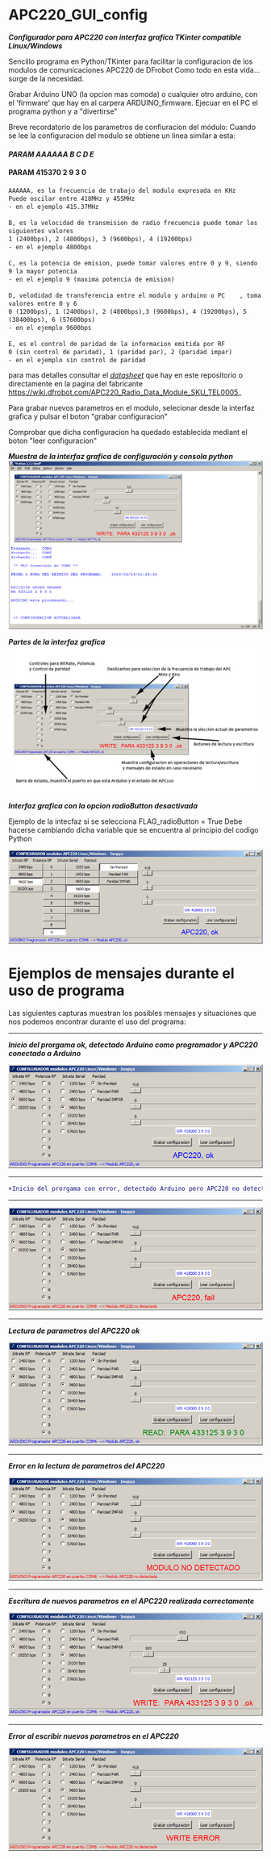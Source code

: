# APC220_GUI_config
***Configurador para APC220 con interfaz grafica TKinter compatible Linux/Windows***

Sencillo programa en Python/TKinter para facilitar la configuracion de los modulos de comunicaciones APC220 de DFrobot
Como todo en esta vida... surge de la necesidad.

Grabar Arduino UNO (la opcion mas comoda) o cualquier otro arduino, con el 'firmware' que hay en al carpera ARDUINO_firmware.
Ejecuar en el PC el programa python y a "divertirse"


Breve recordatorio de los parametros de confiuracion del módulo:
Cuando se lee la configuracion del modulo se obtiene un linea similar a esta:

####   ***PARAM  AAAAAA B C D E***
####   PARAM  415370 2 9 3 0 
	AAAAAA, es la frecuencia de trabajo del modulo expresada en KHz 
	Puede oscilar entre 418MHz y 455MHz
	- en el ejemplo 415.37MHz 

	B, es la velocidad de transmision de radio frecuencia puede tomar los siguientes valores
	1 (2400bps), 2 (4800bps), 3 (9600bps), 4 (19200bps)
	- en el ejemplo 4800bps 
	
	C, es la potencia de emision, puede tomar valores entre 0 y 9, siendo 9 la mayor potencia
	- en el ejemplo 9 (maxima potencia de emision)
	
	D, velodidad de transferencia entre el modulo y arduino o PC 	, toma valores entre 0 y 6
	0 (1200bps), 1 (2400bps), 2 (4800bps),3 (9600bps), 4 (19200bps), 5 (38400bps), 6 (57600bps)
	- en el ejemplo 9600bps 
	
	E, es el control de paridad de la informacion emitida por RF
	0 (sin control de paridad), 1 (paridad par), 2 (paridad impar)
	- en el ejemplo sin control de paridad
	
para mas detalles consultar el [_datasheet_](./APC220_Datasheet.pdf) que hay en este repositorio o directamente en la pagina del fabricante
https://wiki.dfrobot.com/APC220_Radio_Data_Module_SKU_TEL0005_


Para grabar nuevos parametros en el modulo, selecionar desde la interfaz grafica y pulsar el boton "grabar configuracion"

Comprobar que dicha configuracion ha quedado establecida mediant el boton "leer configuracion"
 
***Muestra de la interfaz grafica de configuración y consola python***
![](./imagenes/configuradorAPC220_inopya.png)


***Partes de la interfaz grafica***
![](./imagenes/help.png)


***Interfaz grafica con la opcion radioButton desactivada***

Ejemplo de la intecfaz si se selecciona FLAG_radioButton = True
Debe hacerse cambiando dicha variable que se encuentra al principio del codigo Python

![](./imagenes/button_mode.png)

#  Ejemplos de mensajes durante el uso de programa
Las siguientes capturas muestran los posibles mensajes y situaciones que nos podemos encontrar durante el uso del programa:

***
***Inicio del prorgama ok, detectado Arduino como programador y APC220 conectado a Arduino***

![](./imagenes/run_ok.png)

***
```diff
+Inicio del prorgama con error, detectado Arduino pero APC220 no detectado
```
***

![](./imagenes/run_fail.png)

***
***Lectura de parametros del APC220 ok***

![](./imagenes/read_ok.png)

***
***Error en la lectura de parametros del APC220***

![](./imagenes/read_fail.png)

***
***Escritura de nuevos parametros en el APC220 realizada correctamente***

![](./imagenes/write_ok.png)

***
***Error al escribir nuevos parametros en el APC220***

![](./imagenes/write_error.png)
